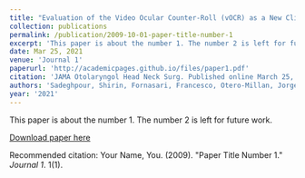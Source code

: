 ```yaml
---
title: "Evaluation of the Video Ocular Counter-Roll (vOCR) as a New Clinical Test of Otolith Function in Peripheral Vestibulopathy"
collection: publications
permalink: /publication/2009-10-01-paper-title-number-1
excerpt: 'This paper is about the number 1. The number 2 is left for future work.'
date: Mar 25, 2021
venue: 'Journal 1'
paperurl: 'http://academicpages.github.io/files/paper1.pdf'
citation: 'JAMA Otolaryngol Head Neck Surg. Published online March 25, 2021'
authors: 'Sadeghpour, Shirin, Fornasari, Francesco, Otero-Millan, Jorge, Carey, John P, Zee, David S, Kheradmand, Amir'
year: '2021'
---
```

This paper is about the number 1. The number 2 is left for future work.

[Download paper here](http://academicpages.github.io/files/paper1.pdf)

Recommended citation: Your Name, You. (2009). "Paper Title Number 1." <i>Journal 1</i>. 1(1).
